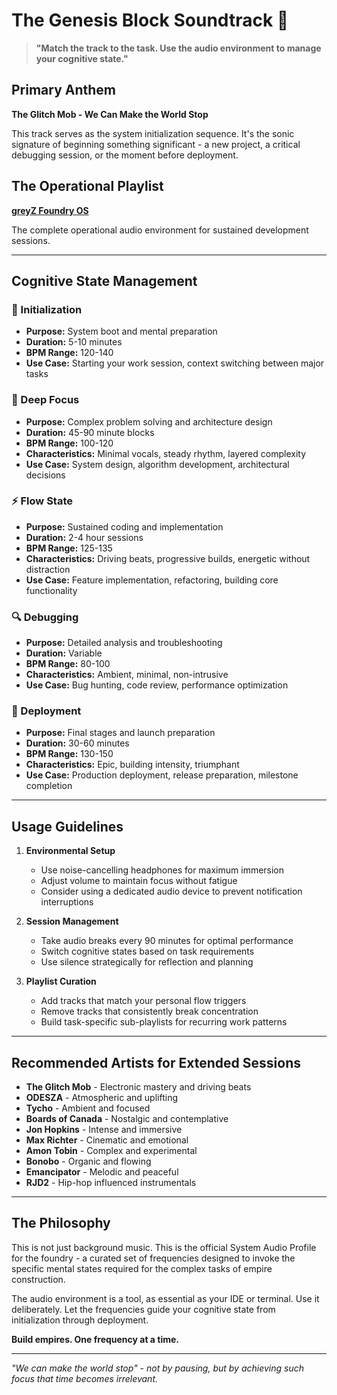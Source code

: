 # The Genesis Block Soundtrack 🎵

> **"Match the track to the task. Use the audio environment to manage your cognitive state."**

## Primary Anthem
**The Glitch Mob - We Can Make the World Stop**

This track serves as the system initialization sequence. It's the sonic signature of beginning something significant - a new project, a critical debugging session, or the moment before deployment.

## The Operational Playlist
**[greyZ Foundry OS](https://music.youtube.com/playlist?list=PLvKgYUw_tuTudYkcfgWCc_e9OyDhfFFSI)**

The complete operational audio environment for sustained development sessions.

---

## Cognitive State Management

### 🚀 Initialization
- **Purpose:** System boot and mental preparation
- **Duration:** 5-10 minutes
- **BPM Range:** 120-140
- **Use Case:** Starting your work session, context switching between major tasks

### 🧠 Deep Focus
- **Purpose:** Complex problem solving and architecture design
- **Duration:** 45-90 minute blocks
- **BPM Range:** 100-120
- **Characteristics:** Minimal vocals, steady rhythm, layered complexity
- **Use Case:** System design, algorithm development, architectural decisions

### ⚡ Flow State
- **Purpose:** Sustained coding and implementation
- **Duration:** 2-4 hour sessions
- **BPM Range:** 125-135
- **Characteristics:** Driving beats, progressive builds, energetic without distraction
- **Use Case:** Feature implementation, refactoring, building core functionality

### 🔍 Debugging
- **Purpose:** Detailed analysis and troubleshooting
- **Duration:** Variable
- **BPM Range:** 80-100
- **Characteristics:** Ambient, minimal, non-intrusive
- **Use Case:** Bug hunting, code review, performance optimization

### 🚢 Deployment
- **Purpose:** Final stages and launch preparation
- **Duration:** 30-60 minutes
- **BPM Range:** 130-150
- **Characteristics:** Epic, building intensity, triumphant
- **Use Case:** Production deployment, release preparation, milestone completion

---

## Usage Guidelines

1. **Environmental Setup**
   - Use noise-cancelling headphones for maximum immersion
   - Adjust volume to maintain focus without fatigue
   - Consider using a dedicated audio device to prevent notification interruptions

2. **Session Management**
   - Take audio breaks every 90 minutes for optimal performance
   - Switch cognitive states based on task requirements
   - Use silence strategically for reflection and planning

3. **Playlist Curation**
   - Add tracks that match your personal flow triggers
   - Remove tracks that consistently break concentration
   - Build task-specific sub-playlists for recurring work patterns

---

## Recommended Artists for Extended Sessions

- **The Glitch Mob** - Electronic mastery and driving beats
- **ODESZA** - Atmospheric and uplifting
- **Tycho** - Ambient and focused
- **Boards of Canada** - Nostalgic and contemplative
- **Jon Hopkins** - Intense and immersive
- **Max Richter** - Cinematic and emotional
- **Amon Tobin** - Complex and experimental
- **Bonobo** - Organic and flowing
- **Emancipator** - Melodic and peaceful
- **RJD2** - Hip-hop influenced instrumentals

---

## The Philosophy

This is not just background music. This is the official System Audio Profile for the foundry - a curated set of frequencies designed to invoke the specific mental states required for the complex tasks of empire construction.

The audio environment is a tool, as essential as your IDE or terminal. Use it deliberately. Let the frequencies guide your cognitive state from initialization through deployment.

**Build empires. One frequency at a time.**

---

*"We can make the world stop" - not by pausing, but by achieving such focus that time becomes irrelevant.*